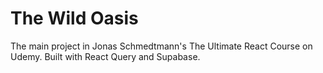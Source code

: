 # The Wild Oasis

The main project in Jonas Schmedtmann's The Ultimate React Course on Udemy.
Built with React Query and Supabase.

